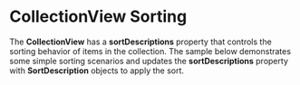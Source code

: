 CollectionView Sorting
======================

The __CollectionView__ has a __sortDescriptions__ property that controls the sorting behavior of items in the collection. The sample below demonstrates some simple sorting scenarios and updates the __sortDescriptions__ property with __SortDescription__ objects to apply the sort.